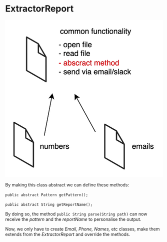 # ExtractorReport
![img.png](src/resources/img.png)

By making this class abstract we can define these methods:

`public abstract Pattern getPattern();`

`public abstract String getReportName();`

By doing so, the method `public String parse(String path)`
can now receive the _pattern_ and the _reportName_ to personalise the output.

Now, we only have to create _Email, Phone, Names,_ etc classes, make them extends
from the _ExtractorReport_ and override the methods.

